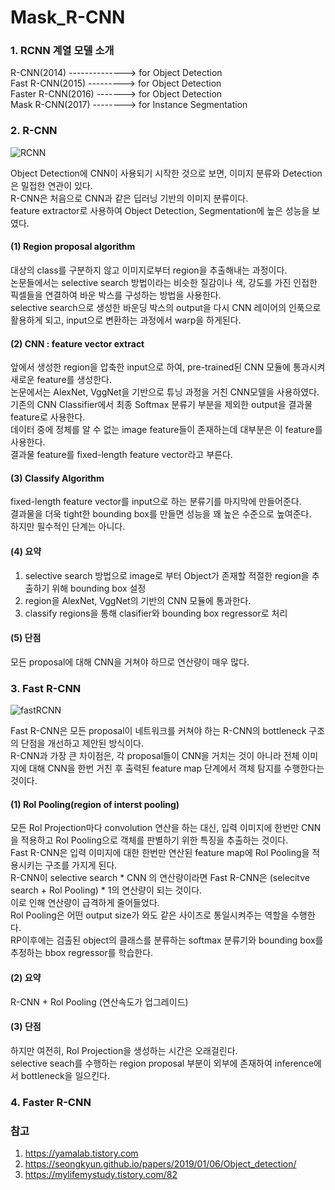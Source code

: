 # Mask_R-CNN   
### 1. RCNN 계열 모델 소개   
R-CNN(2014) --------------> for Object Detection   
Fast R-CNN(2015) ---------> for Object Detection   
Faster R-CNN(2016) -------> for Object Detection   
Mask R-CNN(2017) --------> for Instance Segmentation   
   
### 2. R-CNN   
   
![RCNN](https://user-images.githubusercontent.com/59756209/74311226-48da3980-4db2-11ea-99da-f827953f110e.PNG)      
   
Object Detection에 CNN이 사용되기 시작한 것으로 보면, 이미지 분류와 Detection은 밀접한 연관이 있다.   
R-CNN은 처음으로 CNN과 같은 딥러닝 기반의 이미지 분류이다.   
feature extractor로 사용하여 Object Detection, Segmentation에 높은 성능을 보였다.   
   
#### (1) Region proposal algorithm   
대상의 class를 구분하지 않고 이미지로부터 region을 추출해내는 과정이다.   
논문들에서는 selective search 방법이라는 비슷한 질감이나 색, 강도를 가진 인접한 픽셀들을 연결하여 바운 박스를 구성하는 방법을 사용한다.   
selective search으로 생성한 바운딩 박스의 output을 다시 CNN 레이어의 인푹으로 활용하게 되고, input으로 변환하는 과정에서 warp을 하게된다.   
   
#### (2) CNN : feature vector extract   
앞에서 생성한 region을 압축한 input으로 하여, pre-trained된 CNN 모듈에 통과시켜 새로운 feature를 생성한다.    
논문에서는 AlexNet, VggNet을 기반으로 튜닝 과정을 거친 CNN모델을 사용하였다.   
기존의 CNN Classifier에서 최종 Softmax 분류기 부분을 제외한 output을 결과물 feature로 사용한다.   
데이터 중에 정체를 알 수 없는 image feature들이 존재하는데 대부분은 이 feature를 사용한다.   
결과물 feature를 fixed-length feature vector라고 부른다.   
   
#### (3) Classify Algorithm   
fixed-length feature vector를 input으로 하는 분류기를 마지막에 만들어준다.  
결과물을 더욱 tight한 bounding box를 만들면 성능을 꽤 높은 수준으로 높여준다.   
하지만 필수적인 단계는 아니다.

#### (4) 요약   
1. selective search 방법으로 image로 부터 Object가 존재할 적절한 region을 추출하기 위해 bounding box 설정   
2. region을 AlexNet, VggNet의 기반의 CNN 모듈에 통과한다.   
3. classify regions을 통해 clasifier와 bounding box regressor로 처리   
   
#### (5) 단점   
모든 proposal에 대해 CNN을 거쳐야 하므로 연산량이 매우 많다.   
   
### 3. Fast R-CNN   
   
![fastRCNN](https://user-images.githubusercontent.com/59756209/74311472-ecc3e500-4db2-11ea-9ca8-1cfbcfeb1111.PNG)   
   
Fast R-CNN은 모든 proposal이 네트워크를 커쳐야 하는 R-CNN의 bottleneck 구조의 단점을 개선하고 제안된 방식이다.   
R-CNN과 가장 큰 차이점은, 각 proposal들이 CNN을 거치는 것이 아니라 전체 이미지에 대해 CNN을 한번 거친 후 출력된 feature map 단계에서 객체 탐지를 수행한다는 것이다.   
   
#### (1) Rol Pooling(region of interst pooling)   
모든 Rol Projection마다 convolution 연산을 하는 대신, 입력 이미지에 한번만 CNN을 적용하고 Rol Pooling으로 객체를 판별하기 위한 특징을 추출하는 것이다.   
Fast R-CNN은 입력 이미지에 대한 한번만 연산된 feature map에 Rol Pooling을 적용시키는 구조를 가지게 된다.   
R-CNN이 selective search * CNN 의 연산량이라면 Fast R-CNN은 (selecitve search + Rol Pooling) * 1의 연산량이 되는 것이다.   
이로 인해 연산량이 급격하게 줄어들었다.   
Rol Pooling은 어떤 output size가 와도 같은 사이즈로 통일시켜주는 역할을 수행한다.   
RP이후에는 검출된 object의 클래스를 분류하는 softmax 분류기와 bounding box를 추정하는 bbox regressor를 학습한다.   
   
#### (2) 요약   
R-CNN + Rol Pooling (연산속도가 업그레이드)   
   
#### (3) 단점   
하지만 여전히, Rol Projection을 생성하는 시간은 오래걸린다.   
selective seach를 수행하는 region proposal 부분이 외부에 존재하여 inference에서 bottleneck을 일으킨다.   
   
### 4. Faster R-CNN   

### 참고   
1. https://yamalab.tistory.com   
2. https://seongkyun.github.io/papers/2019/01/06/Object_detection/   
3. https://mylifemystudy.tistory.com/82   
